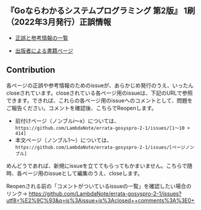 ## 『Goならわかるシステムプログラミング 第2版』 1刷（2022年3月発行）正誤情報

* [正誤と参考情報の一覧](https://github.com/LambdaNote/errata-gosyspro-2-1/issues?q=is%3Aissue+is%3Aopen+sort%3Acreated-asc)

* [出版者による書籍ページ](https://www.lambdanote.com/products/go-2)

## Contribution

各ページの正誤や参考情報のためのissueが、あらかじめ発行のうえ、いったんcloseされています。closeされている各ページ用のissueは、下記のURLで参照できます。できれば、これらの各ページ用のissueへのコメントとして、問題をご報告ください。コメントを確認後、こちらでReopenします。

* 前付けページ（ノンブルi～x）については、`https://github.com/LambdaNote/errata-gosyspro-2-1/issues/[1～10 + 414]`
* 本文ページ（ノンブル1～）については、`https://github.com/LambdaNote/errata-gosyspro-2-1/issues/[ページノンブル]`

めんどうであれば、新規にissueを立ててもらってもかまいません。こちらで随時、各ページ用のissueとして編集のうえ、closeします。

Reopenされる前の「コメントがついているissueの一覧」を確認したい場合のリンク→ https://github.com/LambdaNote/errata-gosyspro-2-1/issues?utf8=%E2%9C%93&q=is%3Aissue+is%3Aclosed++comments%3A%3E0+
